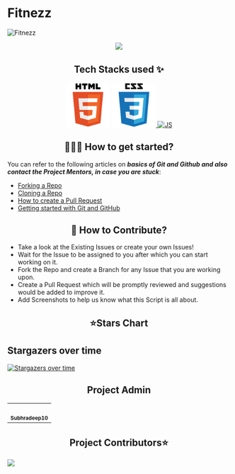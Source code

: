 # Fitnezz
![Fitnezz](https://socialify.git.ci/Subhradeep10/Fitnezz/image?description=1&descriptionEditable=A%20place%20for%20Fitness%20Enthusiast.%20%0A%F0%9F%8F%8B%EF%B8%8F%0A%F0%9F%8F%8B%EF%B8%8F&font=Bitter&forks=1&issues=1&language=1&owner=1&pattern=Circuit%20Board&pulls=1&stargazers=1&theme=Light)

<p align="center">
  <a href="https://subhradeep10.github.io/Fitnezz/">
    <img src="https://forthebadge.com/images/badges/check-it-out.svg">
   </a>
</p>

<h2 align= center> Tech Stacks used ✨ </h2>

<p align="center">
   <a href="https://www.W3schools.com/html/" target="_blank" rel="noreferrer"><img src="https://raw.githubusercontent.com/devicons/devicon/master/icons/html5/html5-original-wordmark.svg" alt="html5" width="100" height="100"/></a>
  <a href="https://www.w3schools.com/css/" target="_blank" rel="noreferrer"> <img src="https://raw.githubusercontent.com/devicons/devicon/master/icons/css3/css3-original-wordmark.svg" alt="css3" width="100" height="100"/> </a> <a href="https://dart.dev" target="_blank" rel="noreferrer"></a>
  <a href="https://developer.mozilla.org/en-US/docs/Web/JavaScript" target="_blank" rel="noreferrer"> <img src="https://cdn.cdnlogo.com/logos/j/69/javascript.svg" alt="JS" width="80" height="80"/></a>
</p>

<h2 align=center> 👨🏻‍💻 How to get started? </h2> 

You can refer to the following articles on **_basics of Git and Github and also contact the Project Mentors, in case you are stuck_**:

- [Forking a Repo](https://help.github.com/en/github/getting-started-with-github/fork-a-repo)
- [Cloning a Repo](https://help.github.com/en/desktop/contributing-to-projects/creating-a-pull-request)
- [How to create a Pull Request](https://opensource.com/article/19/7/create-pull-request-github)
- [Getting started with Git and GitHub](https://towardsdatascience.com/getting-started-with-git-and-github-6fcd0f2d4ac6)


<h2 align=center> 📝 How to Contribute? </h2>  

- Take a look at the Existing Issues or create your own Issues!
- Wait for the Issue to be assigned to you after which you can start working on it.
- Fork the Repo and create a Branch for any Issue that you are working upon.
- Create a Pull Request which will be promptly reviewed and suggestions would be added to improve it.
- Add Screenshots to help us know what this Script is all about.


<h2 align=center>⭐Stars Chart</h2>  

## Stargazers over time

[![Stargazers over time](https://starchart.cc/Subhradeep10/Fitnezz.svg)](https://starchart.cc/Subhradeep10/Fitnezz)

<h2 align=center>Project Admin</h2> 
<table>
	<tr>
    <td align="center">
            <a href="https://github.com/Subhradeep10">
              <img src="https://avatars3.githubusercontent.com/u/45709641?v=4" width="100px" alt=""/><br />
              <sub><b>Subhradeep10</b></sub>
            </a>
   </td>
  </tr>
</table>
<h2 align=center>Project Contributors⭐</h2> 
<a href="https://github.com/Subhradeep10/Fitnezz/graphs/contributors">
  <img src="https://contrib.rocks/image?repo=Subhradeep10/Fitnezz" />
</a>
